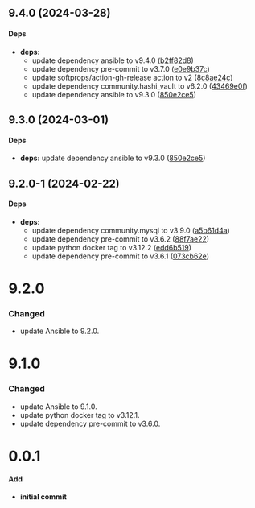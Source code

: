 ## 9.4.0 (2024-03-28)


#### Deps

* **deps:**
  *  update dependency ansible to v9.4.0 ([b2ff82d8](https://github.com/SysbeeTech/sysbee-ansible/commit/b2ff82d8f7f20f4764b23518a56bcc2a489064a9))
  *  update dependency pre-commit to v3.7.0 ([e0e9b37c](https://github.com/SysbeeTech/sysbee-ansible/commit/e0e9b37c6c1f1c69b2c2e28707213cf60a6c1d62))
  *  update softprops/action-gh-release action to v2 ([8c8ae24c](https://github.com/SysbeeTech/sysbee-ansible/commit/8c8ae24c269ecb607376bf47d44df658e3ff22b8))
  *  update dependency community.hashi_vault to v6.2.0 ([43469e0f](https://github.com/SysbeeTech/sysbee-ansible/commit/43469e0f85293c6f6540aee52dcf59db2aee44e5))
  *  update dependency ansible to v9.3.0 ([850e2ce5](https://github.com/SysbeeTech/sysbee-ansible/commit/850e2ce5a8d435b834aae3ede560f1b68cb47a3c))



<a name="9.3.0"></a>
## 9.3.0 (2024-03-01)


#### Deps

* **deps:**  update dependency ansible to v9.3.0 ([850e2ce5](https://github.com/SysbeeTech/sysbee-ansible/commit/850e2ce5a8d435b834aae3ede560f1b68cb47a3c))



## 9.2.0-1 (2024-02-22)


#### Deps

* **deps:**
  *  update dependency community.mysql to v3.9.0 ([a5b61d4a](https://github.com/SysbeeTech/sysbee-ansible/commit/a5b61d4a86810a9247a1e17ddf5c71d556942e53))
  *  update dependency pre-commit to v3.6.2 ([88f7ae22](https://github.com/SysbeeTech/sysbee-ansible/commit/88f7ae22dee6e86bccf63ee9f8fd119a5cfa1100))
  *  update python docker tag to v3.12.2 ([edd6b519](https://github.com/SysbeeTech/sysbee-ansible/commit/edd6b519feab8437252147b61ef21dfc5397d8ec))
  *  update dependency pre-commit to v3.6.1 ([073cb62e](https://github.com/SysbeeTech/sysbee-ansible/commit/073cb62e80e114b4bd032105e047bc7de1c91fa2))



# 9.2.0

### Changed

- update Ansible to 9.2.0.

# 9.1.0

### Changed

- update Ansible to 9.1.0.
- update python docker tag to v3.12.1.
- update dependency pre-commit to v3.6.0.

# 0.0.1

#### Add

* **initial commit**
